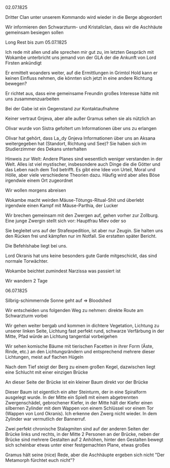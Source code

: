 02.07.1825

Dritter Clan unter unserem Kommando wird wieder in die Berge abgeordert

Wir informieren den Schwarzturm- und Kristallclan, dass wir die Aschhäute gemeinsam besiegen sollen

Long Rest bis zum 05.07.1825

Ich rede mit allen und alle sprechen mir gut zu, im letzten Gespräch mit Wokambe unterbricht uns jemand von der GLA der die Ankunft von Lord Firsten ankündigt

Er ermittelt woanders weiter, auf die Ermittlungen in Grimtol Hold kann er keinen Einfluss nehmen, die könnten sich jetzt in eine andere Richtung bewegen?

Er richtet aus, dass eine gemeinsame Freundin großes Interesse hätte mit uns zusammenzuarbeiten

Bei der Gabe ist ein Gegenstand zur Kontaktaufnahme

Keiner vertraut Gnjeva, aber alle außer Gramus sehen sie als nützlich an

Olivar wurde von Sistra gefoltert um Informationen über uns zu erlangen

Olivar hat gehört, dass La,,dy Gnjeva Informationen über uns an Aksana weitergegeben hat (Standort, Richtung und See)? Sie haben sich im Studierzimmer des Dekans unterhalten

Hinweis zur Welt: Andere Planes sind wesentlich weniger verstanden in der Welt. Alles ist viel mystischer, insbesondere auch Dinge die die Götter und das Leben nach dem Tod betrifft. Es gibt eine Idee von Urteil, Moral und Hölle, aber viele verschiedene Theorien dazu. Häufig wird aber alles Böse irgendwie einem Ort zugeordnet

Wir wollen morgens abreisen

Wokambe macht weirden Mäuse-Tötungs-Ritual-Shit und überlebt irgendwie einen Kampf mit Mäuse-Parthia, der Lucker

Wir brechen gemeinsam mit den Zwergen auf, gehen vorher zur Zollburg. Eine junge Zwergin stellt sich vor: Hauptfrau Miev oder so

Sie begleitet uns auf der Strafexpedition, ist aber nur Zeugin. Sie halten uns den Rücken frei und kämpfen nur im Notfall. Sie erstatten später Bericht.

Die Befehlshabe liegt bei uns.

Lord Okranis hat uns keine besonders gute Garde mitgeschickt, das sind normale Torwächter.

Wokambe beichtet zumindest Narzissa was passiert ist

Wir wandern 2 Tage

06.07.1825

Silbrig-schimmernde Sonne geht auf => Bloodshed

Wir entscheiden uns folgenden Weg zu nehmen: direkte Route am Schwarzturm vorbei

Wir gehen weiter bergab und kommen in dichtere Vegetation, Lichtung zu unserer linken Seite, Lichtung fast perfekt rund, schwarze Verfärbung in der Mitte, Pfad würde an Lichtung tangential vorbeigehen

Wir sehen komische Bäume mit tierischen Facetten in ihrer Form (Äste, Rinde, etc.) an den Lichtungsrändern und entsprechend mehrere dieser Lichtungen, meist auf flachen Hügeln

Nach dem Tief steigt der Berg zu einem großen Kegel, dazwischen liegt eine Schlucht mit einer einzigen Brücke

An dieser Seite der Brücke ist ein kleiner Baum direkt vor der Brücke

Dieser Baum ist eigentlich ein alter Steinturm, der in eine Spiralform ausgelegt wurde. In der Mitte ein Spieß mit einem abgetrennten Zwergenschädel, gebrochener Kiefer, in der Mitte hält der Kiefer einen silbernen Zylinder mit dem Wappen von einem Schlüssel vor einem Tor (Wappen von Lord Okranis). Ich erkenne den Zwerg nicht wieder. In dem Zylinder war vermutlich der Bannerruf.

Zwei perfekt chronische Stalagmiten sind auf der anderen Seiten der Brücke links und rechts, in der Mitte 2 Personen an der Brücke, neben der Brücke sind mehrere Gestalten auf 2 Anhöhen, hinter den Gestalten bewegt sich scheinbar etwas unter einer festgemachten Plane, etwas großes

Gramus hält seine (nice) Rede, aber die Aschhäupte ergeben sich nicht
"Der Metamorph fürchtet euch nicht"?